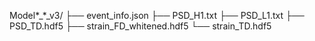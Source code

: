 Model*_*_v3/
├── event_info.json
├── PSD_H1.txt
├── PSD_L1.txt
├── PSD_TD.hdf5
├── strain_FD_whitened.hdf5
└── strain_TD.hdf5
